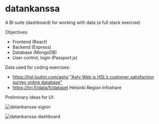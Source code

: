 # datankanssa
A BI suite (dashboard) for working with data (a full stack exercise)

Objectives:
- Frontend (React)
- Backend (Express)
- Database (MongoDB)
- User control, login (Passport.js)

Data used for coding exercises:
- https://hsl.louhin.com/asty/ ["Asty Web is HSL’s customer satisfaction survey online database"](https://hsl.louhin.com/asty/help)
- https://hri.fi/data/fi/dataset Helsinki Region Infoshare


Preliminary ideas for UI:

![datankanssa-signin](https://user-images.githubusercontent.com/50529472/197399652-407ec0a9-a972-4121-b337-e1335e9e3cad.png)

![datankanssa-dashboard](https://user-images.githubusercontent.com/50529472/197399657-6ed9d212-8207-4b90-864d-2f88adad4fc6.png)
